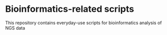 # Bioinformatics-related scripts
This repository contains everyday-use scripts for bioinformatics analysis of NGS data
